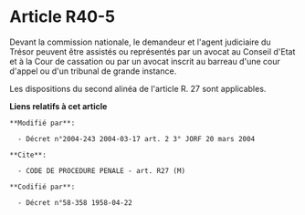 # Article R40-5

Devant la commission nationale, le demandeur et l'agent judiciaire du Trésor peuvent être assistés ou représentés par un
avocat au Conseil d'Etat et à la Cour de cassation ou par un avocat inscrit au barreau d'une cour d'appel ou d'un tribunal de
grande instance.

Les dispositions du second alinéa de l'article R. 27 sont applicables.

**Liens relatifs à cet article**

	**Modifié par**:

	  - Décret n°2004-243 2004-03-17 art. 2 3° JORF 20 mars 2004

	**Cite**:

	  - CODE DE PROCEDURE PENALE - art. R27 (M)

	**Codifié par**:

	  - Décret n°58-358 1958-04-22
